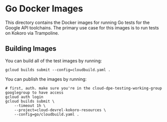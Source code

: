 # Go Docker Images

This directory contains the Docker images for running Go tests for the Google API toolchains.
The primary use case for this images is to run tests on Kokoro via Trampoline.

## Building Images

You can build all of the test images by running:

```shell
gcloud builds submit --config=cloudbuild.yaml .
```

You can publish the images by running:

```shell
# first, auth. make sure you're in the cloud-dpe-testing-working-group googlegroup to have access
gcloud auth login
gcloud builds submit \
    --timeout 1h \
    --project=cloud-devrel-kokoro-resources \
    --config=go/cloudbuild.yaml .
```
